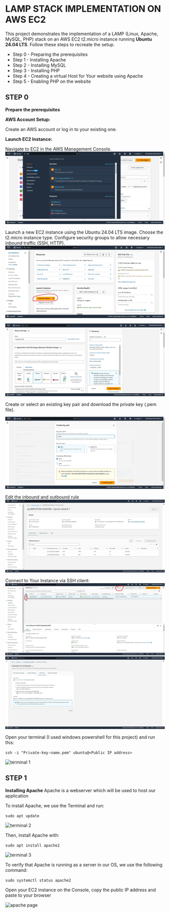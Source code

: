# LAMP STACK IMPLEMENTATION ON AWS EC2
This project demonstrates the implementation of a LAMP (Linux, Apache, MySQL, PHP) stack on an AWS EC2 t2.micro instance running **Ubuntu 24.04 LTS**. Follow these steps to recreate the setup.
- Step 0 - Preparing the prerequisites
- Step 1 - Installing Apache
- Step 2 - Installing MySQL
- Step 3 - Installing PHP
- Step 4 - Creating a virtual Host for Your website using Apache
- Step 5 - Enabling PHP on the website
## STEP 0
**Prepare the prerequisites**

**AWS Account Setup:**

Create an AWS account or log in to your existing one.


**Launch EC2 Instance:**

Navigate to EC2 in the AWS Management Console.
![ec2](images/ec2.png)

Launch a new EC2 instance using the Ubuntu 24.04 LTS image.
Choose the t2.micro instance type.
Configure security groups to allow necessary inbound traffic (SSH, HTTP).
![launch instance](images/launch%20instance.png)

![instance creation](images/instance%20creation.png)

Create or select an existing key pair and download the private key (.pem file).

![key pair](images/key%20pair.png)

Edit the inbound and outbound rule
![inbound rules](images/inbound%20rules.png)

Connect to Your Instance via SSH client:
![connect instance](images/connect%20instance.png) ![ssh client](images/ssh%20client.png)


Open your terminal (I used windows powershell for this project) and run this:

```ssh -i "Private-key-name.pem" ubuntu@<Public IP address>```

![terminal 1](images/terminal%201.png)

## STEP 1 
**Installing Apache**
Apache is a webserver which will be used to host our application

To install Apache, we use the Terminal and run:

```sudo apt update```

![terminal 2](images/terminal%202.png)

 Then, install Apache with:

 ```sudo apt install apache2```
 
![terminal 3](images/terminal%203.png)
 

 To verify that Apache is running as a server  in our OS, we use the following command:

 ```sudo systemctl status apache2```
 

 Open your EC2 instance on the Console, copy the public IP address and paste to your browser

 ![apache page](images/apache%20page.png)
 


